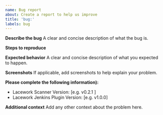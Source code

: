 ```yaml
---
name: Bug report
about: Create a report to help us improve
title: 'bug:'
labels: bug
---
```


**Describe the bug**
A clear and concise description of what the bug is.

**Steps to reproduce**

**Expected behavior**
A clear and concise description of what you expected to happen.

**Screenshots**
If applicable, add screenshots to help explain your problem.

**Please complete the following information):**

- Lacework Scanner Version: [e.g. v0.2.1 ]
- Lacework Jenkins Plugin Version: [e.g. v1.0.0]

**Additional context**
Add any other context about the problem here.
